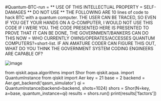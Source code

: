 #Quantum-BTC-run = 
** USE OF THIS INTELLECTUAL PROPERTY = SELF-DAMAGES ** DO NOT USE **
THE FOLLOWING ARE 10 lines of code to hack BTC with a quantum computer.
THE USER CAN BE TRACED, SO EVEN IF YOU GET YOUR HANDS ON A Q-COMPUTER, I WOULD NOT USE THIS CODE IF I WERE YOU.
THE CODE PRESENTED HERE IS PRESENTED TO PROVE THAT IT CAN BE DONE, THE GOVERNMENT/BANKERS CAN DO THIS NOW = WHO CURRENTLY OWNS/OPERATES/ACCESSES QUANTUM COMPUTERS?=short-list.
IF AN AMATURE CODER CAN FIGURE THIS OUT, WHAT DO YOU THINK THE GOVERNMENT SYSTEM CODING ENGINEERS ARE CAPABLE OF?

![image](https://user-images.githubusercontent.com/51065039/209723930-4aa51a81-6ca8-42d1-92cb-21819683f163.png)

from qiskit.aqua.algorithms import Shor
from qiskit.aqua. import QuantumInstance
from qiskit import Aer
key = 21
base = 2
backend = Aer.get_backend('qasm_simulator')
qi = QuantumInstance(backend=backend, shots=1024)
shors = Shor(N=key, a=base, quantum_instance=qi)
results = shors.run()
print(results['factors'])

